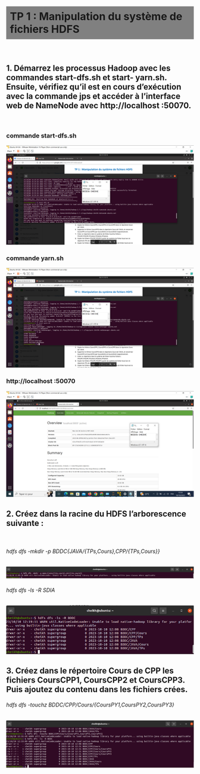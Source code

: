 <h1 style="background-color: rgb(128,128,128); padding: 10px;">TP 1 : Manipulation du système de fichiers HDFS</h1><br>
<h2>1. Démarrez les processus Hadoop avec les commandes start-dfs.sh et start-
yarn.sh. Ensuite, vérifiez qu’il est en cours d’exécution avec la commande jps et
accéder à l’interface web de NameNode avec http://localhost :50070.</h2><br>
<h3>commande start-dfs.sh</h3>
<img src="./imgs/img.png">
<h3>commande yarn.sh</h3>
<img src="./imgs/img2.png">
<h3>http://localhost :50070</h3>
<img src="./imgs/img3.png">
<h2>2. Créez dans la racine du HDFS l’arborescence suivante :</h2><br>
<h6>hdfs dfs -mkdir -p BDDC{JAVA/{TPs,Cours},CPP/{TPs,Cours}}</h6>
<img src="./imgs/img7.png"><br>
<h6> hdfs dfs -ls -R SDIA</h6>
<img src="./imgs/img8.png"><br>
<H2>3. Créez dans le répertoire Cours de CPP les fichiers CoursCPP1, CoursCPP2 et
CoursCPP3. Puis ajoutez du contenu dans les fichiers crées.</H2>
<h6>hdfs dfs -touchz BDDC/CPP/Cours/{CoursPY1,CoursPY2,CoursPY3}</h6>
<img src="./imgs/img9.png"><br>